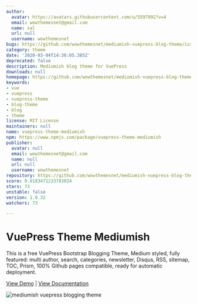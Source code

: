 ```yaml
---
author:
  avatar: https://avatars.githubusercontent.com/u/5597992?v=4
  email: wowthemesnet@gmail.com
  name: sal
  url: null
  username: wowthemesnet
bugs: https://github.com/wowthemesnet/mediumish-vuepress-blog-theme/issues
category: theme
date: '2020-03-04T14:36:05.385Z'
deprecated: false
description: Mediumish blog theme for VuePress
downloads: null
homepage: https://github.com/wowthemesnet/mediumish-vuepress-blog-theme#readme
keywords:
- vue
- vuepress
- vuepress-theme
- blog-theme
- blog
- theme
license: MIT License
maintainers: null
name: vuepress-theme-mediumish
npm: https://www.npmjs.com/package/vuepress-theme-mediumish
publisher:
  avatar: null
  email: wowthemesnet@gmail.com
  name: null
  url: null
  username: wowthemesnet
repository: https://github.com/wowthemesnet/mediumish-vuepress-blog-theme
score: 0.6183471233783024
stars: 73
unstable: false
version: 1.0.32
watchers: 73

---
```



# VuePress Theme Mediumish

This is a free VuePress Bootstrap Blogging Theme, Medium styled, fully featured: multi author, search, categories, newsletter, Disqus, RSS, sitemap, TOC, Prism, 100% Github pages compatible, ready for automatic deployment.

[View Demo](https://wowthemesnet.github.io/vuepress-theme-mediumish/) | [View Documentation](https://bootstrapstarter.com/vuepress-theme-mediumish/)

![mediumish vuepress blogging theme](https://wowthemesnet.github.io/vuepress-theme-mediumish/assets/img/screenshot.jpg)
